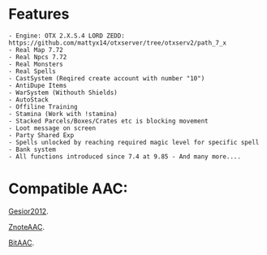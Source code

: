 Features
=
    - Engine: OTX 2.X.S.4 LORD ZEDD: https://github.com/mattyx14/otxserver/tree/otxserv2/path_7_x
    - Real Map 7.72
    - Real Npcs 7.72
    - Real Monsters
    - Real Spells
    - CastSystem (Reqired create account with number "10")
    - AntiDupe Items
    - WarSystem (Withouth Shields)
    - AutoStack
    - Offiline Training
    - Stamina (Work with !stamina)
    - Stacked Parcels/Boxes/Crates etc is blocking movement
    - Loot message on screen
    - Party Shared Exp
    - Spells unlocked by reaching required magic level for specific spell
    - Bank system
    - All functions introduced since 7.4 at 9.85 - And many more....

Compatible AAC:
=

[Gesior2012](https://github.com/gesior/Gesior2012/tree/TFS-0.4_rev_3703%2B).

[ZnoteAAC](https://github.com/Znote/ZnoteAAC).

[BitAAC](https://github.com/bitaac/bitaac).
